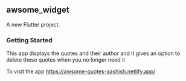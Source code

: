 ## awsome_widget

A new Flutter project.

### Getting Started

This app displays the quotes and their author and it gives an option to delete these quotes when you no longer need it

To visit the app
https://awsome-quotes-aashish.netlify.app/
